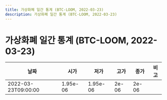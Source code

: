 ```yaml
---
title: 가상화폐 일간 통계 (BTC-LOOM, 2022-03-23)
description: 가상화폐 일간 통계 (BTC-LOOM, 2022-03-23)
---
```


가상화폐 일간 통계 (BTC-LOOM, 2022-03-23)
===

|날짜|시가|저가|고가|종가|비고|
|--|--|--|--|--|--|
|2022-03-23T09:00:00|1.95e-06|1.95e-06|2e-06|2e-06|    |
